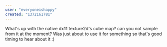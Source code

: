 ```yaml
---
user: "everyoneishappy"
created: "1372161781"
---
```


What's up with the native dx11 texture2d's cube map? can you not sample from it at the moment?  Was just about to use it for something so that's good timing to hear about it :)
